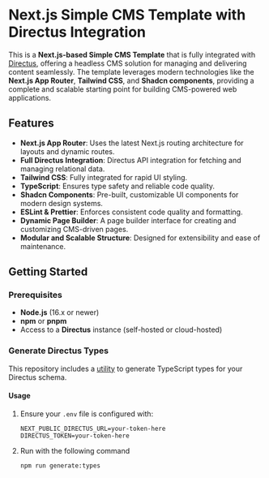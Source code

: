 # Next.js Simple CMS Template with Directus Integration

This is a **Next.js-based Simple CMS Template** that is fully integrated with [Directus](https://directus.io/), offering
a headless CMS solution for managing and delivering content seamlessly. The template leverages modern technologies like
the **Next.js App Router**, **Tailwind CSS**, and **Shadcn components**, providing a complete and scalable starting
point for building CMS-powered web applications.

## **Features**

- **Next.js App Router**: Uses the latest Next.js routing architecture for layouts and dynamic routes.
- **Full Directus Integration**: Directus API integration for fetching and managing relational data.
- **Tailwind CSS**: Fully integrated for rapid UI styling.
- **TypeScript**: Ensures type safety and reliable code quality.
- **Shadcn Components**: Pre-built, customizable UI components for modern design systems.
- **ESLint & Prettier**: Enforces consistent code quality and formatting.
- **Dynamic Page Builder**: A page builder interface for creating and customizing CMS-driven pages.
- **Modular and Scalable Structure**: Designed for extensibility and ease of maintenance.

## **Getting Started**

### Prerequisites

- **Node.js** (16.x or newer)
- **npm** or **pnpm**
- Access to a **Directus** instance (self-hosted or cloud-hosted)

### Generate Directus Types

This repository includes a [utility](https://www.npmjs.com/package/directus-sdk-typegen) to generate TypeScript types
for your Directus schema.

#### Usage

1. Ensure your `.env` file is configured with:
   ```env
   NEXT_PUBLIC_DIRECTUS_URL=your-token-here
   DIRECTUS_TOKEN=your-token-here
   ```
2. Run with the following command
   ```bash
   npm run generate:types
   ```
